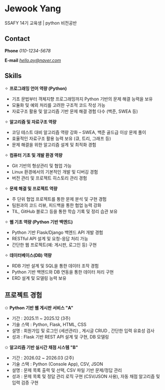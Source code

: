 # Jewook Yang
SSAFY 14기 교육생 | python 비전공반


## Contact
**Phone** *010-1234-5678*

**E-mail** *hello.py@naver.com*


## Skills
✧ **프로그래밍 언어 역량 (Python)**
- 기초 문법부터 객체지향 프로그래밍까지 Python 기반의 문제 해결 능력을 보유
- 모듈화 및 예외 처리를 고려한 구조적 코드 작성 가능
- 자료구조 활용 및 알고리즘 기반 문제 해결 경험 다수 (백준, SWEA 등)

✧ **알고리즘 및 자료구조 역량**
- 코딩 테스트 대비 알고리즘 역량 강화 – SWEA, 백준 골드급 이상 문제 풀이
- 효율적인 자료구조 활용 능력 보유 (큐, 트리, 그래프 등)
- 문제 해결을 위한 알고리즘 설계 및 최적화 경험

✧ **컴퓨터 기초 및 개발 환경 역량**
- Git 기반의 형상관리 및 협업 가능
- Linux 환경에서의 기본적인 개발 및 디버깅 경험
- 버전 관리 및 프로젝트 히스토리 관리 경험

✧ **문제 해결 및 프로젝트 역량**
- 주 단위 협업 프로젝트를 통한 문제 분석 및 구현 경험
- 팀원과의 코드 리뷰, 피드백을 통한 협업 능력 강화
- TIL, GitHub 블로그 등을 통한 학습 기록 및 정리 습관 보유

✧ **웹 기초 역량 (Python 기반 백엔드)**
- Python 기반 Flask/Django 백엔드 API 개발 경험
- RESTful API 설계 및 요청-응답 처리 가능
- 간단한 웹 프로젝트(예: 게시판, 로그인 등) 구현

✧ **데이터베이스(DB) 역량**
- RDB 기반 설계 및 SQL을 통한 데이터 조작 경험
- Python 기반 백엔드와 DB 연동을 통한 데이터 처리 구현
- ERD 설계 및 모델링 능력 보유


## 프로젝트 경험
✩ **Python 기반 웹 게시판 서비스 "A"**
- 기간 : 2025.11 ~ 2025.12 (3주)
- 기술 스택 : Python, Flask, HTML, CSS
- 설명 : 회원가입 및 로그인 (세션관리) , 게시글 CRUD , 간단한 입력 유효성 검사
- 성과 : Flask 기반 REST API 설계 및 구현, DB 모델링

✩ **알고리즘 기반 실시간 채점 시스템 "B"**
- 기간 : 2026.02 ~ 2026.03 (2주)
- 기술 스택 : Python (Console App), CSV, JSON
- 설명 : 문제 목록 출력 및 선택, CSV 파일 기반 문제/정답 관리
- 성과 : 문제 목록 및 정답 관리 로직 구현 (CSV/JSON 사용), 자동 채점 알고리즘 및 입력 검증 구현

